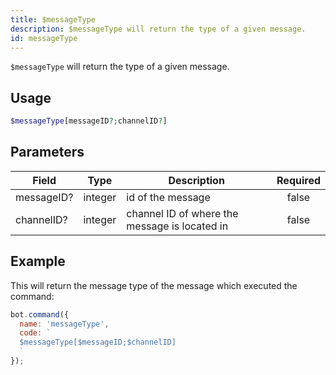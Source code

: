 ```yaml
---
title: $messageType 
description: $messageType will return the type of a given message.
id: messageType
---
```


`$messageType` will return the type of a given message.

## Usage

```php
$messageType[messageID?;channelID?]
```

## Parameters 


| Field      | Type    | Description                                   | Required |
| ---------- | ------- | --------------------------------------------- |:--------:|
| messageID? | integer | id of the message                             |    false    |
| channelID? | integer | channel ID of where the message is located in |    false    |


## Example

This will return the message type of the message which executed the command:

```javascript
bot.command({
  name: 'messageType',
  code: `
  $messageType[$messageID;$channelID]
  `
});
```
